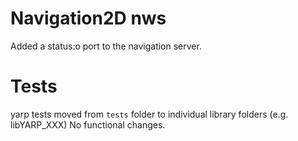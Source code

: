 # Navigation2D nws 

Added a status:o port to the navigation server.

# Tests
yarp tests moved from `tests` folder to individual library folders (e.g. libYARP_XXX)
No functional changes.